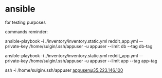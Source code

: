 # ansible
for testing purposes

commands reminder:

ansible-playbook -i ./inventory/inventory.static.yml reddit_app.yml --private-key /home/sulgin/.ssh/appuser -u appuser --limit db --tag db-tag

ansible-playbook -i ./inventory/inventory.static.yml reddit_app.yml --private-key /home/sulgin/.ssh/appuser -u appuser --limit app --tag app-tag

ssh -i /home/sulgin/.ssh/appuser appuser@35.223.146.100